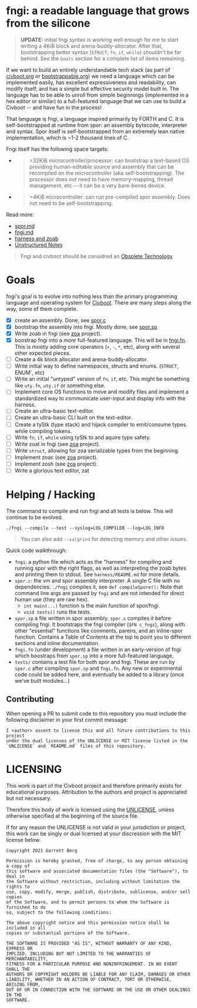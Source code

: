 # fngi: a readable language that grows from the silicone

> **UPDATE:** initial fngi syntax is working well enough for me to start
> writing a 4KiB block and arena-buddy-allocator. After that, bootstrapping
> better syntax (`STRUCT`, `fn`, `if`, `while`) shouldn't be far behind. See the
> `Goals` section for a complete list of items remaining.

If we want to build an entirely understandable tech stack (as part of
[civboot.org](http://civboot.org) or [bootstrappable.org](http://bootstrappable.org))
we need a language which can be implemented easily, has excellent expressiveness
and readability, can modify itself, and has a simple but effective security
model built in. The language has to be able to unroll from simple beginnings
(implemented in a hex editor or similar) to a full-featured language that we can
use to build a Civboot -- and have fun in the process!

That language is fngi, a language inspired primarily by FORTH and C. It is
self-bootstrapped at runtime from spor: an assembly bytecode, interpreter and
syntax. Spor itself is self-bootstrapped from an extremely lean native
implementation, which is ~1-2 thousand lines of C.

Fngi itself has the following space targets:
- >=32KiB microcontroller/processor: can bootstrap a text-based OS providing
  human-editable source and assembly that can be recompiled on the
  microcontroller (aka self-bootstrapping). The processor does _not_ need to
  have memory-mapping, thread management, etc -- it can be a very bare-bones
  device.
- >=4KiB microcontroller: can run pre-compiled spor assembly. Does not need to
  be self-bootstrapping.

Read more:
* [spor.md](./spor.md)
* [fngi.md](./fngi.md)
* [harness and zoab](./harness.md)
* [Unstructured Notes](./notes/)

> Fngi and civboot should be considred an
> [Obsolete Technology](http://xkcd.com/1891)

# Goals
fngi's goal is to evolve into nothing less than the primary programming language
and operating system for [Civboot](http://civboot.org). There are many steps
along the way, some of them complete.

- [X] create an assembly. Done, see [spor.c](./spor.c)
- [X] bootstrap the assembly into fngi. Mostly done, see [spor.sp](./spor.sp)
- [x] Write zoab in fngi (see [zoa][zoa] project).
- [X] boostrap fngi into a _more_ full-featured language. This will be in
  [fngi.fn](./fngi.fn). This is mostly adding core operators (`+`, `-`, `*`,
  etc), along with several other expected pieces.
- [ ] Create a 4k block allocator and arena-buddy-allocator.
- [ ] Write initial way to define namespaces, structs and enums. (`STRUCT`,
      ENUM`, etc)
- [ ] Write an initial "untyped" version of `fn`, `if`, etc. This might be
      something like `uty.fn`, `uty.if` or something else.
- [ ] Implement core OS functions to move and modify files and implement a
      standardized way to communicate user-input and display info with the
      harness.
- [ ] Create an ultra-basic text-editor.
- [ ] Create an ultra-basic CLI built on the text-editor.
- [ ] Create a tyStk (type stack) and hijack compiler to emit/consume types
      while compiling tokens.
- [ ] Write `fn`, `if`, `while` using tyStk to and aquire type safety.
- [ ] Write zoat in fngi (see [zoa][zoa] project).
- [ ] Write `struct`, allowing for zoa serializable types from the beginning.
- [ ] Implement zoac (see [zoa][zoa] project).
- [ ] Implement zosh (see [zoa][zoa] project).
- [ ] Write a glorious text editor, zat

[zoa]: http://github.com/vitiral/zoa

# Helping / Hacking

The command to compile and run fngi and all tests is below. This will continue
to be evolved.

```
./fngi --compile --test --syslog=LOG_COMPILER --log=LOG_INFO
```

> You can also add `--valgrind` for detecting memory and other issues.

Quick code walkthrough:

- `fngi`: a python file which acts as the "harness" for compiling and running
  spor with the right flags, as well as interpreting the zoab bytes and printing
  them to stdout. See `harness/README.md` for more details.
- `spor.c`: the vm and spor assembly interpreter. A single C file with no
  dependencies. `./fngi` compiles it, see `def compileSpore():` Note that
  command line args are passed by `fngi` and are not intended for direct human
  use (they are raw hex).
  - `int main(...)` function is the main function of spor/fngi.
  - `void tests()` runs the tests.
- `spor.sp` a file written in spor assembly. `spor.c` compiles it before
  compiling fngi. It bootstraps the fngi compiler (`$FN c_fngi`), along with
  other "essential" functions like comments, parens, and an inline-spor
  function. Contains a Table of Contents at the top to point you to different
  sections and inline documentation.
- `fngi.fn` (under development) a file written in an early-version of fngi which
  boostraps from `spor.sp` into a more full-featured language.
- `tests/` contains a test file for both spor and fngi. These are run by
  `spor.c` after compiling `spor.sp` and `fngi.fn`. Any new or experimental code
  could be added here, and eventually be added to a library (once we've built
  modules...)

## Contributing

When opening a PR to submit code to this repository you must include the
following disclaimer in your first commit message:

```
I <author> assent to license this and all future contributions to this project
under the dual licenses of the UNLICENSE or MIT license listed in the
`UNLICENSE` and `README.md` files of this repository.
```

# LICENSING

This work is part of the Civboot project and therefore primarily exists for
educational purposes. Attribution to the authors and project is appreciated but
not necessary.

Therefore this body of work is licensed using the [UNLICENSE](./UNLICENSE),
unless otherwise specified at the beginning of the source file.

If for any reason the UNLICENSE is not valid in your jurisdiction or project,
this work can be singly or dual licensed at your discression with the MIT
license below.

```
Copyright 2021 Garrett Berg

Permission is hereby granted, free of charge, to any person obtaining a copy of
this software and associated documentation files (the "Software"), to deal in
the Software without restriction, including without limitation the rights to
use, copy, modify, merge, publish, distribute, sublicense, and/or sell copies
of the Software, and to permit persons to whom the Software is furnished to do
so, subject to the following conditions:

The above copyright notice and this permission notice shall be included in all
copies or substantial portions of the Software.

THE SOFTWARE IS PROVIDED "AS IS", WITHOUT WARRANTY OF ANY KIND, EXPRESS OR
IMPLIED, INCLUDING BUT NOT LIMITED TO THE WARRANTIES OF MERCHANTABILITY,
FITNESS FOR A PARTICULAR PURPOSE AND NONINFRINGEMENT. IN NO EVENT SHALL THE
AUTHORS OR COPYRIGHT HOLDERS BE LIABLE FOR ANY CLAIM, DAMAGES OR OTHER
LIABILITY, WHETHER IN AN ACTION OF CONTRACT, TORT OR OTHERWISE, ARISING FROM,
OUT OF OR IN CONNECTION WITH THE SOFTWARE OR THE USE OR OTHER DEALINGS IN THE
SOFTWARE.
```
